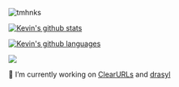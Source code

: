 ![tmhnks](https://user-images.githubusercontent.com/28713602/93106871-25150400-f6b1-11ea-9949-586d8b632a22.gif)

[![Kevin's github stats](https://github-readme-stats-one-bice.vercel.app/api?username=kevinroebert&count_private=true&show_icons=true&theme=vue-dark&include_all_commits=true&role=OWNER,ORGANIZATION_MEMBER)](https://github.com/anuraghazra/github-readme-stats)

[![Kevin's github languages](https://github-readme-stats-one-bice.vercel.app/api/top-langs?username=kevinroebert&count_private=true&card_width=450&show_icons=true&theme=vue-dark&layout=compact&langs_count=10&role=OWNER,ORGANIZATION_MEMBER&hide=html
)](https://github.com/anuraghazra/github-readme-stats)

![](https://komarev.com/ghpvc/?username=KevinRoebert&abbreviated=true)

🔭 I’m currently working on [ClearURLs](https://github.com/ClearURLs) and [drasyl](https://github.com/drasyl-overlay)
